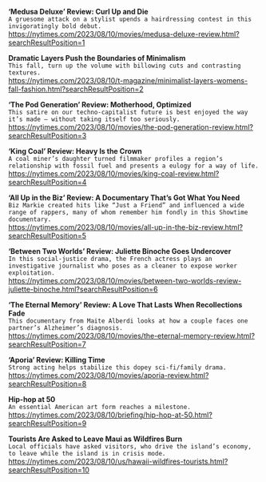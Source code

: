 **‘Medusa Deluxe’ Review: Curl Up and Die**\
`A gruesome attack on a stylist upends a hairdressing contest in this invigoratingly bold debut.`\
https://nytimes.com/2023/08/10/movies/medusa-deluxe-review.html?searchResultPosition=1

**Dramatic Layers Push the Boundaries of Minimalism**\
`This fall, turn up the volume with billowing cuts and contrasting textures.`\
https://nytimes.com/2023/08/10/t-magazine/minimalist-layers-womens-fall-fashion.html?searchResultPosition=2

**‘The Pod Generation’ Review: Motherhood, Optimized**\
`This satire on our techno-capitalist future is best enjoyed the way it’s made — without taking itself too seriously.`\
https://nytimes.com/2023/08/10/movies/the-pod-generation-review.html?searchResultPosition=3

**‘King Coal’ Review: Heavy Is the Crown**\
`A coal miner’s daughter turned filmmaker profiles a region’s relationship with fossil fuel and presents a eulogy for a way of life.`\
https://nytimes.com/2023/08/10/movies/king-coal-review.html?searchResultPosition=4

**‘All Up in the Biz’ Review: A Documentary That’s Got What You Need**\
`Biz Markie created hits like “Just a Friend” and influenced a wide range of rappers, many of whom remember him fondly in this Showtime documentary.`\
https://nytimes.com/2023/08/10/movies/all-up-in-the-biz-review.html?searchResultPosition=5

**‘Between Two Worlds’ Review: Juliette Binoche Goes Undercover**\
`In this social-justice drama, the French actress plays an investigative journalist who poses as a cleaner to expose worker exploitation.`\
https://nytimes.com/2023/08/10/movies/between-two-worlds-review-juliette-binoche.html?searchResultPosition=6

**‘The Eternal Memory’ Review: A Love That Lasts When Recollections Fade**\
`This documentary from Maite Alberdi looks at how a couple faces one partner’s Alzheimer’s diagnosis.`\
https://nytimes.com/2023/08/10/movies/the-eternal-memory-review.html?searchResultPosition=7

**‘Aporia’ Review: Killing Time**\
`Strong acting helps stabilize this dopey sci-fi/family drama.`\
https://nytimes.com/2023/08/10/movies/aporia-review.html?searchResultPosition=8

**Hip-hop at 50**\
`An essential American art form reaches a milestone.`\
https://nytimes.com/2023/08/10/briefing/hip-hop-at-50.html?searchResultPosition=9

**Tourists Are Asked to Leave Maui as Wildfires Burn**\
`Local officials have asked visitors, who drive the island’s economy, to leave while the island is in crisis mode.`\
https://nytimes.com/2023/08/10/us/hawaii-wildfires-tourists.html?searchResultPosition=10

